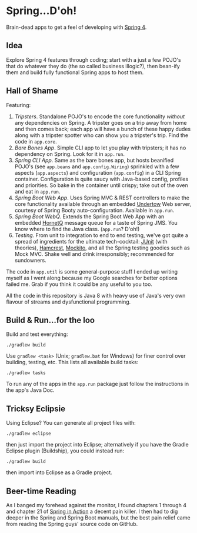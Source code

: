 Spring...D'oh!
==============

Brain-dead apps to get a feel of developing with [Spring 4][spring].


Idea
----
Explore Spring 4 features through coding; start with a just a few POJO's that do
whatever they do (the so called business illogic?), then bean-ify them and build
fully functional Spring apps to host them.


Hall of Shame
-------------
Featuring:

1. *Tripsters*. Standalone POJO's to encode the core functionality *without* any 
dependencies on Spring. A tripster goes on a trip away from home and then comes
back; each app will have a bunch of these happy dudes along with a tripster
spotter who can show you a tripster's trip. Find the code in `app.core`.
2. *Bare Bones App*. Simple CLI app to let you play with tripsters; it has no
dependency on Spring. Look for it in `app.run`.
3. *Spring CLI App*. Same as the bare bones app, but hosts beanified POJO's (see
`app.beans` and `app.config.Wiring`) sprinkled with a few aspects (`app.aspects`)
and configuration (`app.config`) in a CLI Spring container. Configuration is
quite saucy with Java-based config, profiles and priorities. So bake in the
container until crispy; take out of the oven and eat in `app.run`.
4. *Spring Boot Web App*. Uses Spring MVC & REST controllers to make the core
functionality available through an embedded [Undertow][undertow] Web server,
courtesy of Spring Booty auto-configuration. Available in `app.run`.
5. *Spring Boot WebQ*. Extends the Spring Boot Web App with an embedded
[HornetQ][hornetq] message queue for a taste of Spring JMS. You know where to
find the Java class. (`app.run`? D'oh!)
6. *Testing*. From unit to integration to end to end testing, we've got quite
a spread of ingredients for the ultimate tech-cocktail: [JUnit][junit] (with
theories), [Hamcrest][hamcrest], [Mockito][mockito], and all the Spring testing
goodies such as Mock MVC. Shake well and drink irresponsibly; recommended for
sundowners.

The code in `app.util` is some general-purpose stuff I ended up writing myself
as I went along because my Google searches for better options failed me. Grab
if you think it could be any useful to you too.

All the code in this repository is Java 8 with heavy use of Java's very own
flavour of streams and dysfunctional programming. 


Build & Run...for the loo
-------------------------
Build and test everything:

    ./gradlew build

Use `gradlew <task>` (Unix; `gradlew.bat` for Windows) for finer control over
building, testing, etc. This lists all available build tasks:

    ./gradlew tasks

To run any of the apps in the `app.run` package just follow the instructions
in the app's Java Doc. 


Tricksy Eclipsie
----------------
Using Eclipse? You can generate all project files with:

    ./gradlew eclipse

then just import the project into Eclipse; alternatively if you have the Gradle 
Eclipse plugin (Buildship), you could instead run: 

    ./gradlew build
 
then import into Eclipse as a Gradle project.


Beer-time Reading
-----------------
As I banged my forehead against the monitor, I found chapters 1 through 4
and chapter 21 of [Spring in Action][spring-in-action] a decent pain killer.
I then had to dig deeper in the Spring and Spring Boot manuals, but the best
pain relief came from reading the Spring guys' source code on GitHub.




[hamcrest]: http://hamcrest.org/
    "Hamcrest home"

[hornetq]: http://hornetq.jboss.org/
    "HornetQ home"

[junit]: http://junit.org/
    "JUnit home"

[mockito]: http://mockito.org/
    "Mockito home"

[spring]: https://spring.io/
    "Spring home"

[spring-in-action]: http://www.manning.com/walls5/
    "Spring in Action, Fourth Edition"

[undertow]: http://undertow.io/
    "Undertow home"
